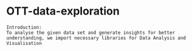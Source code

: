 # OTT-data-exploration

    Introduction: 
    To analyse the given data set and generate insights for better understanding, we import necessary libraries for Data Analysis and Visualisation
